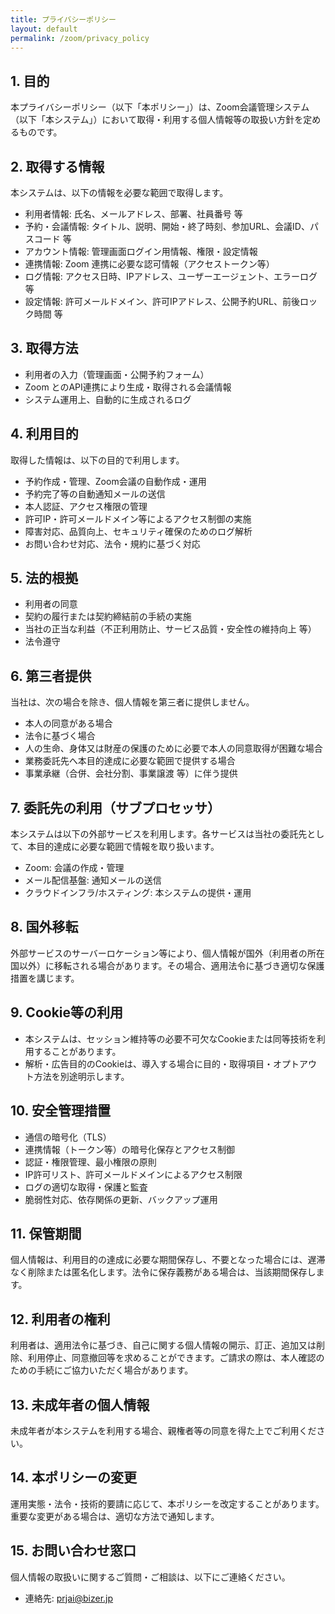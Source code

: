 ```yaml
---
title: プライバシーポリシー
layout: default
permalink: /zoom/privacy_policy
---
```


## 1. 目的
本プライバシーポリシー（以下「本ポリシー」）は、Zoom会議管理システム（以下「本システム」）において取得・利用する個人情報等の取扱い方針を定めるものです。

## 2. 取得する情報
本システムは、以下の情報を必要な範囲で取得します。
- 利用者情報: 氏名、メールアドレス、部署、社員番号 等
- 予約・会議情報: タイトル、説明、開始・終了時刻、参加URL、会議ID、パスコード 等
- アカウント情報: 管理画面ログイン用情報、権限・設定情報
- 連携情報: Zoom 連携に必要な認可情報（アクセストークン等）
- ログ情報: アクセス日時、IPアドレス、ユーザーエージェント、エラーログ 等
- 設定情報: 許可メールドメイン、許可IPアドレス、公開予約URL、前後ロック時間 等

## 3. 取得方法
- 利用者の入力（管理画面・公開予約フォーム）
- Zoom とのAPI連携により生成・取得される会議情報
- システム運用上、自動的に生成されるログ

## 4. 利用目的
取得した情報は、以下の目的で利用します。
- 予約作成・管理、Zoom会議の自動作成・運用
- 予約完了等の自動通知メールの送信
- 本人認証、アクセス権限の管理
- 許可IP・許可メールドメイン等によるアクセス制御の実施
- 障害対応、品質向上、セキュリティ確保のためのログ解析
- お問い合わせ対応、法令・規約に基づく対応

## 5. 法的根拠
- 利用者の同意
- 契約の履行または契約締結前の手続の実施
- 当社の正当な利益（不正利用防止、サービス品質・安全性の維持向上 等）
- 法令遵守

## 6. 第三者提供
当社は、次の場合を除き、個人情報を第三者に提供しません。
- 本人の同意がある場合
- 法令に基づく場合
- 人の生命、身体又は財産の保護のために必要で本人の同意取得が困難な場合
- 業務委託先へ本目的達成に必要な範囲で提供する場合
- 事業承継（合併、会社分割、事業譲渡 等）に伴う提供

## 7. 委託先の利用（サブプロセッサ）
本システムは以下の外部サービスを利用します。各サービスは当社の委託先として、本目的達成に必要な範囲で情報を取り扱います。
- Zoom: 会議の作成・管理
- メール配信基盤: 通知メールの送信
- クラウドインフラ/ホスティング: 本システムの提供・運用

## 8. 国外移転
外部サービスのサーバーロケーション等により、個人情報が国外（利用者の所在国以外）に移転される場合があります。その場合、適用法令に基づき適切な保護措置を講じます。

## 9. Cookie等の利用
- 本システムは、セッション維持等の必要不可欠なCookieまたは同等技術を利用することがあります。
- 解析・広告目的のCookieは、導入する場合に目的・取得項目・オプトアウト方法を別途明示します。

## 10. 安全管理措置
- 通信の暗号化（TLS）
- 連携情報（トークン等）の暗号化保存とアクセス制御
- 認証・権限管理、最小権限の原則
- IP許可リスト、許可メールドメインによるアクセス制限
- ログの適切な取得・保護と監査
- 脆弱性対応、依存関係の更新、バックアップ運用

## 11. 保管期間
個人情報は、利用目的の達成に必要な期間保存し、不要となった場合には、遅滞なく削除または匿名化します。法令に保存義務がある場合は、当該期間保存します。

## 12. 利用者の権利
利用者は、適用法令に基づき、自己に関する個人情報の開示、訂正、追加又は削除、利用停止、同意撤回等を求めることができます。ご請求の際は、本人確認のための手続にご協力いただく場合があります。

## 13. 未成年者の個人情報
未成年者が本システムを利用する場合、親権者等の同意を得た上でご利用ください。

## 14. 本ポリシーの変更
運用実態・法令・技術的要請に応じて、本ポリシーを改定することがあります。重要な変更がある場合は、適切な方法で通知します。

## 15. お問い合わせ窓口
個人情報の取扱いに関するご質問・ご相談は、以下にご連絡ください。
- 連絡先: prjai@bizer.jp


